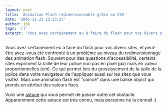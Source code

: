 ```yaml
---
layout: post
title: 'Animation Flash redimensionnable grâce au CSS'
date: '2005-11-23 12:33:27'
author: j0k
tags: '[]'
excerpt: "Vous avez certainement eu à faire du flash pour vos divers sites, et peut-être avez-vous été confronté à un problème au niveau du redimensionnage des animation flash.     \nSouvent pour des questions d'accessibilité, certains sites expriment la taille de leur police non pas en pixel (px) mais en valeur proportionnelles (em). Ce qui permet lors du grossissement de      …"
---
```


Vous avez certainement eu à faire du flash pour vos divers sites, et peut-être avez-vous été confronté à un problème au niveau du redimensionnage des animation flash.
Souvent pour des questions d'accessibilité, certains sites expriment la taille de leur police non pas en pixel (px) mais en valeur proportionnelles (em). Ce qui permet lors du grossissement de la taille de la police dans votre navigateur de l'appliquer aussi sur les sites que vous visitez. Mais une animation flash est "coincé" dans une balise *object* qui prends en attribut des valeurs fixes.

Voici une [astuce](http://www.prendreuncafe.com/blog/2005/11/22/340-animations-flash-a-l-echelle-en-css) qui vous permet de passer outre cet obstacle. Apparemment cette astuce est très connu, mais personne ne la connaît :)

